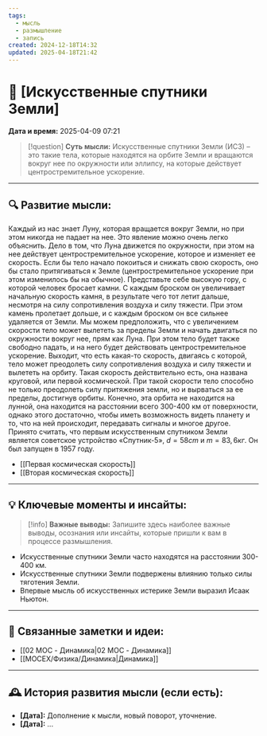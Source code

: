 ```yaml
---
tags:
  - мысль
  - размышление
  - запись
created: 2024-12-18T14:32
updated: 2025-04-18T21:42
---
```


# 💭  [Искусственные спутники Земли]

**Дата и время:** 2025-04-09 07:21

> [!question] **Суть мысли:**
> Искусственные спутники Земли (ИСЗ) – это такие тела, которые находятся на орбите Земли и вращаются вокруг нее по окружности или эллипсу, на которые действует центростремительное ускорение.

---

## 🔍 Развитие мысли:

Каждый из нас знает Луну, которая вращается вокруг Земли, но при этом никогда не падает на нее. Это явление можно очень легко объяснить. Дело в том, что Луна движется по окружности, при этом на нее действует центростремительное ускорение, которое и изменяет ее скорость. Если бы тело начало покоиться и снижать свою скорость, оно бы стало притягиваться к Земле (центростремительное ускорение при этом изменилось бы на обычное).
Представьте себе высокую гору, с которой человек бросает камни. С каждым броском он увеличивает начальную скорость камня, в результате чего тот летит дальше, несмотря на силу сопротивления воздуха и силу тяжести. При этом камень пролетает дольше, и с каждым броском он все сильнее удаляется от Земли. Мы можем предположить, что с увеличением скорости тело может вылететь за пределы Земли и начать двигаться по окружности вокруг нее, прям как Луна. При этом тело будет также свободно падать, и на него будет действовать центростремительное ускорение. 
Выходит, что есть какая-то скорость, двигаясь с которой, тело может преодолеть силу сопротивления воздуха и силу тяжести и вылететь на орбиту.
Такая скорость действительно есть, она названа круговой, или первой космической. При такой скорости тело способно не только преодолеть силу притяжения земли, но и вырваться за ее пределы, достигнув орбиты. Конечно, эта орбита не находится на лунной, она находится на расстоянии всего 300-400 км от поверхности, однако этого достаточно, чтобы иметь возможность видеть планету и то, что на ней происходит, передавать сигналы и многое другое. 
Принято считать, что первым искусственным спутником Земли является советское устройство «Спутник-5», $d=58cm$ и $m=83,6кг$. Он был запущен в 1957 году.

- [[Первая космическая скорость]]
- [[Вторая космическая скорость]]

---

## 💡 Ключевые моменты и инсайты:

> [!info] **Важные выводы:**
> Запишите здесь наиболее важные выводы, осознания или инсайты, которые пришли к вам в процессе размышления.

- Искусственные спутники Земли часто находятся на расстоянии 300-400 км.
- Искусственные спутники Земли подвержены влиянию только силы тяготения Земли.
- Впервые мысль об искусственных истерике Земли выразил Исаак Ньютон.

---

## 🔄 Связанные заметки и идеи:

- [[02 MOC - Динамика|02 MOC - Динамика]]
- [[MOCEX/Физика/Динамика|Динамика]]

---

## 🕰️ История развития мысли (если есть):

* **[Дата]:**  Дополнение к мысли, новый поворот, уточнение.
* **[Дата]:**  ...